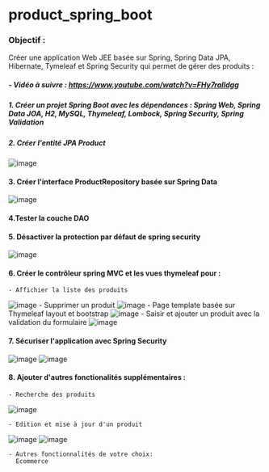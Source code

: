 # product_spring_boot
### Objectif :
 Créer une application Web JEE basée sur Spring, Spring Data JPA, Hibernate, Tymeleaf et Spring Security qui permet de gérer des produits :
##### - Vidéo à suivre :  https://www.youtube.com/watch?v=FHy7raIldgg
##### 1. Créer un projet Spring Boot avec les dépendances : Spring Web, Spring Data JOA, H2, MySQL, Thymeleaf, Lombock, Spring Security, Spring Validation
##### 2. Créer l'entité JPA Product
![image](https://github.com/user-attachments/assets/4e11f49b-eb7c-49fd-95ef-073b888a3753)
#### 3. Créer l'interface ProductRepository basée sur Spring Data
![image](https://github.com/user-attachments/assets/57d97f90-99fb-4944-868c-f3d6636d71c4)
#### 4.Tester la couche DAO
#### 5. Désactiver la protection par défaut de spring security
![image](https://github.com/user-attachments/assets/ec5573f2-2424-4545-bc38-de3afc2edf1b)
#### 6. Créer le contrôleur spring MVC et les vues thymeleaf pour :
    - Affichier la liste des produits
   ![image](https://github.com/user-attachments/assets/aa486f89-8328-46a1-a81b-8d2a073557de)
    - Supprimer un produit
   ![image](https://github.com/user-attachments/assets/0a41894f-c610-40df-b3ae-c15532bfcd88)
    - Page template basée sur Thymeleaf layout et bootstrap
   ![image](https://github.com/user-attachments/assets/1716e4dd-129f-4fc0-b263-ce7b67be4f08)
    - Saisir et ajouter un produit avec la validation du formulaire
  ![image](https://github.com/user-attachments/assets/9e338e02-cbba-4e19-83a5-a7550ca2b2e7)
#### 7. Sécuriser l'application avec Spring Security
![image](https://github.com/user-attachments/assets/3de0943e-5905-4552-b686-66f3f74f7716)
![image](https://github.com/user-attachments/assets/2394f1ea-8a45-4b00-879e-278c8da2ffc8)

#### 8. Ajouter d'autres fonctionalités supplémentaires :
    - Recherche des produits
   ![image](https://github.com/user-attachments/assets/48e08aa5-4e68-4379-8148-c2bf953146d1)

    - Edition et mise à jour d'un produit
   ![image](https://github.com/user-attachments/assets/a2a423e7-39d4-4b3f-924a-9e62db6c9bd9)
   ![image](https://github.com/user-attachments/assets/4ca7176a-5db7-40de-bc13-f934175ee680)

    - Autres fonctionnalités de votre choix:
      Ecommerce
